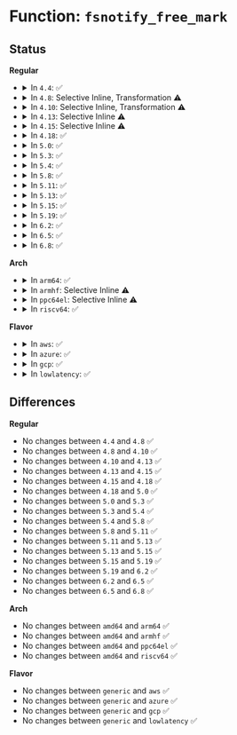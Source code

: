 # Function: <code>fsnotify_free_mark</code>

## Status
<b>Regular</b>
<ul>
<li>
<details>
<summary>In <code>4.4</code>: ✅</summary>

```c
void fsnotify_free_mark(struct fsnotify_mark *mark);
```

**Collision:** Unique Global

**Inline:** No

**Transformation:** False

**Instances:**

```
In fs/notify/mark.c (ffffffff81250500)
Location: fs/notify/mark.c:177
Inline: False
Direct callers:
  - fs/notify/mark.c:fsnotify_destroy_mark
  - fs/notify/mark.c:fsnotify_clear_marks_by_group_flags
  - fs/notify/dnotify/dnotify.c:dnotify_flush
  - fs/notify/dnotify/dnotify.c:fcntl_dirnotify
  - fs/notify/fanotify/fanotify_user.c:fanotify_remove_vfsmount_mark
  - fs/notify/fanotify/fanotify_user.c:fanotify_remove_inode_mark
```
**Symbols:**

```
ffffffff81250500-ffffffff812505b9: fsnotify_free_mark (STB_GLOBAL)
```
</details>
</li>
<li>
<details>
<summary>In <code>4.8</code>: Selective Inline, Transformation ⚠️</summary>

```c
void fsnotify_free_mark(struct fsnotify_mark *mark);
```

**Collision:** Unique Global

**Inline:** Selective

**Transformation:** True

**Instances:**

```
In fs/notify/mark.c (ffffffff812791f0)
Location: fs/notify/mark.c:218
Inline: True
Inline callers:
  - fs/notify/mark.c:fsnotify_clear_marks_by_group_flags
  - fs/notify/mark.c:fsnotify_destroy_mark
Direct callers:
  - fs/notify/mark.c:fsnotify_clear_marks_by_group_flags
  - fs/notify/mark.c:fsnotify_destroy_mark
  - fs/notify/dnotify/dnotify.c:fcntl_dirnotify
  - fs/notify/dnotify/dnotify.c:dnotify_flush
  - fs/notify/fanotify/fanotify_user.c:fanotify_remove_inode_mark
  - fs/notify/fanotify/fanotify_user.c:fanotify_remove_vfsmount_mark
```
**Symbols:**

```
ffffffff81278ab0-ffffffff81278ad8: fsnotify_free_mark.part.2 (STB_LOCAL)
ffffffff81278c50-ffffffff81278c6b: fsnotify_free_mark (STB_GLOBAL)
```
</details>
</li>
<li>
<details>
<summary>In <code>4.10</code>: Selective Inline, Transformation ⚠️</summary>

```c
void fsnotify_free_mark(struct fsnotify_mark *mark);
```

**Collision:** Unique Global

**Inline:** Selective

**Transformation:** True

**Instances:**

```
In fs/notify/mark.c (ffffffff8128ce1a)
Location: fs/notify/mark.c:218
Inline: True
Inline callers:
  - fs/notify/mark.c:fsnotify_clear_marks_by_group_flags
  - fs/notify/mark.c:fsnotify_destroy_mark
Direct callers:
  - fs/notify/mark.c:fsnotify_clear_marks_by_group_flags
  - fs/notify/mark.c:fsnotify_destroy_mark
  - fs/notify/dnotify/dnotify.c:fcntl_dirnotify
  - fs/notify/dnotify/dnotify.c:dnotify_flush
  - fs/notify/fanotify/fanotify_user.c:fanotify_remove_inode_mark
  - fs/notify/fanotify/fanotify_user.c:fanotify_remove_vfsmount_mark
```
**Symbols:**

```
ffffffff8128c6e0-ffffffff8128c708: fsnotify_free_mark.part.4 (STB_LOCAL)
ffffffff8128c880-ffffffff8128c89b: fsnotify_free_mark (STB_GLOBAL)
```
</details>
</li>
<li>
<details>
<summary>In <code>4.13</code>: Selective Inline ⚠️</summary>

```c
void fsnotify_free_mark(struct fsnotify_mark *mark);
```

**Collision:** Unique Global

**Inline:** Selective

**Transformation:** False

**Instances:**

```
In fs/notify/mark.c (ffffffff81299a00)
Location: fs/notify/mark.c:369
Inline: True
Direct callers:
  - fs/notify/mark.c:fsnotify_clear_marks_by_group
  - fs/notify/mark.c:fsnotify_destroy_mark
  - fs/notify/dnotify/dnotify.c:fcntl_dirnotify
  - fs/notify/dnotify/dnotify.c:dnotify_flush
  - fs/notify/fanotify/fanotify_user.c:fanotify_remove_inode_mark
  - fs/notify/fanotify/fanotify_user.c:fanotify_remove_vfsmount_mark
```
**Symbols:**

```
ffffffff81299a00-ffffffff81299a65: fsnotify_free_mark (STB_GLOBAL)
```
</details>
</li>
<li>
<details>
<summary>In <code>4.15</code>: Selective Inline ⚠️</summary>

```c
void fsnotify_free_mark(struct fsnotify_mark *mark);
```

**Collision:** Unique Global

**Inline:** Selective

**Transformation:** False

**Instances:**

```
In fs/notify/mark.c (ffffffff812bcdb0)
Location: fs/notify/mark.c:366
Inline: True
Direct callers:
  - fs/notify/mark.c:fsnotify_clear_marks_by_group
  - fs/notify/mark.c:fsnotify_destroy_mark
  - fs/notify/dnotify/dnotify.c:fcntl_dirnotify
  - fs/notify/dnotify/dnotify.c:dnotify_flush
  - fs/notify/fanotify/fanotify_user.c:fanotify_remove_inode_mark
  - fs/notify/fanotify/fanotify_user.c:fanotify_remove_vfsmount_mark
```
**Symbols:**

```
ffffffff812bcdb0-ffffffff812bce18: fsnotify_free_mark (STB_GLOBAL)
```
</details>
</li>
<li>
<details>
<summary>In <code>4.18</code>: ✅</summary>

```c
void fsnotify_free_mark(struct fsnotify_mark *mark);
```

**Collision:** Unique Global

**Inline:** No

**Transformation:** False

**Instances:**

```
In fs/notify/mark.c (ffffffff812e59d0)
Location: fs/notify/mark.c:373
Inline: False
Direct callers:
  - fs/notify/mark.c:fsnotify_clear_marks_by_group
  - fs/notify/mark.c:fsnotify_destroy_mark
  - fs/notify/dnotify/dnotify.c:fcntl_dirnotify
  - fs/notify/dnotify/dnotify.c:dnotify_flush
  - fs/notify/fanotify/fanotify_user.c:do_fanotify_mark
  - fs/notify/fanotify/fanotify_user.c:do_fanotify_mark
```
**Symbols:**

```
ffffffff812e59d0-ffffffff812e5a38: fsnotify_free_mark (STB_GLOBAL)
```
</details>
</li>
<li>
<details>
<summary>In <code>5.0</code>: ✅</summary>

```c
void fsnotify_free_mark(struct fsnotify_mark *mark);
```

**Collision:** Unique Global

**Inline:** No

**Transformation:** False

**Instances:**

```
In fs/notify/mark.c (ffffffff812fa5e0)
Location: fs/notify/mark.c:417
Inline: False
Direct callers:
  - kernel/audit_tree.c:tag_mount
  - kernel/audit_tree.c:prune_tree_chunks
  - fs/notify/mark.c:fsnotify_clear_marks_by_group
  - fs/notify/mark.c:fsnotify_destroy_mark
  - fs/notify/dnotify/dnotify.c:fcntl_dirnotify
  - fs/notify/dnotify/dnotify.c:dnotify_flush
  - fs/notify/fanotify/fanotify_user.c:fanotify_remove_mark
```
**Symbols:**

```
ffffffff812fa5e0-ffffffff812fa648: fsnotify_free_mark (STB_GLOBAL)
```
</details>
</li>
<li>
<details>
<summary>In <code>5.3</code>: ✅</summary>

```c
void fsnotify_free_mark(struct fsnotify_mark *mark);
```

**Collision:** Unique Global

**Inline:** No

**Transformation:** False

**Instances:**

```
In fs/notify/mark.c (ffffffff8131afd0)
Location: fs/notify/mark.c:404
Inline: False
Direct callers:
  - kernel/audit_tree.c:tag_mount
  - kernel/audit_tree.c:prune_tree_chunks
  - fs/notify/mark.c:fsnotify_clear_marks_by_group
  - fs/notify/mark.c:fsnotify_destroy_mark
  - fs/notify/dnotify/dnotify.c:fcntl_dirnotify
  - fs/notify/dnotify/dnotify.c:dnotify_flush
  - fs/notify/fanotify/fanotify_user.c:fanotify_remove_mark
```
**Symbols:**

```
ffffffff8131afd0-ffffffff8131b03e: fsnotify_free_mark (STB_GLOBAL)
```
</details>
</li>
<li>
<details>
<summary>In <code>5.4</code>: ✅</summary>

```c
void fsnotify_free_mark(struct fsnotify_mark *mark);
```

**Collision:** Unique Global

**Inline:** No

**Transformation:** False

**Instances:**

```
In fs/notify/mark.c (ffffffff8132dbc0)
Location: fs/notify/mark.c:404
Inline: False
Direct callers:
  - kernel/audit_tree.c:tag_mount
  - kernel/audit_tree.c:prune_tree_chunks
  - fs/notify/mark.c:fsnotify_clear_marks_by_group
  - fs/notify/mark.c:fsnotify_destroy_mark
  - fs/notify/dnotify/dnotify.c:fcntl_dirnotify
  - fs/notify/dnotify/dnotify.c:dnotify_flush
  - fs/notify/fanotify/fanotify_user.c:fanotify_remove_mark
```
**Symbols:**

```
ffffffff8132dbc0-ffffffff8132dc2e: fsnotify_free_mark (STB_GLOBAL)
```
</details>
</li>
<li>
<details>
<summary>In <code>5.8</code>: ✅</summary>

```c
void fsnotify_free_mark(struct fsnotify_mark *mark);
```

**Collision:** Unique Global

**Inline:** No

**Transformation:** False

**Instances:**

```
In fs/notify/mark.c (ffffffff81367cd0)
Location: fs/notify/mark.c:408
Inline: False
Direct callers:
  - kernel/audit_tree.c:create_chunk
  - kernel/audit_tree.c:untag_chunk
  - fs/notify/mark.c:fsnotify_destroy_marks
  - fs/notify/mark.c:fsnotify_clear_marks_by_group
  - fs/notify/dnotify/dnotify.c:fcntl_dirnotify
  - fs/notify/dnotify/dnotify.c:dnotify_flush
  - fs/notify/fanotify/fanotify_user.c:fanotify_remove_mark
```
**Symbols:**

```
ffffffff81367cd0-ffffffff81367d3e: fsnotify_free_mark (STB_GLOBAL)
```
</details>
</li>
<li>
<details>
<summary>In <code>5.11</code>: ✅</summary>

```c
void fsnotify_free_mark(struct fsnotify_mark *mark);
```

**Collision:** Unique Global

**Inline:** No

**Transformation:** False

**Instances:**

```
In fs/notify/mark.c (ffffffff81375040)
Location: fs/notify/mark.c:408
Inline: False
Direct callers:
  - kernel/audit_tree.c:create_chunk
  - kernel/audit_tree.c:untag_chunk
  - fs/notify/mark.c:fsnotify_destroy_marks
  - fs/notify/mark.c:fsnotify_clear_marks_by_group
  - fs/notify/dnotify/dnotify.c:fcntl_dirnotify
  - fs/notify/dnotify/dnotify.c:dnotify_flush
  - fs/notify/fanotify/fanotify_user.c:fanotify_remove_mark
```
**Symbols:**

```
ffffffff81375040-ffffffff813750ae: fsnotify_free_mark (STB_GLOBAL)
```
</details>
</li>
<li>
<details>
<summary>In <code>5.13</code>: ✅</summary>

```c
void fsnotify_free_mark(struct fsnotify_mark *mark);
```

**Collision:** Unique Global

**Inline:** No

**Transformation:** False

**Instances:**

```
In fs/notify/mark.c (ffffffff8137b9f0)
Location: fs/notify/mark.c:406
Inline: False
Direct callers:
  - kernel/audit_tree.c:prune_tree_chunks
  - kernel/audit_tree.c:create_chunk
  - fs/notify/mark.c:fsnotify_destroy_marks
  - fs/notify/mark.c:fsnotify_clear_marks_by_group
  - fs/notify/dnotify/dnotify.c:fcntl_dirnotify
  - fs/notify/dnotify/dnotify.c:dnotify_flush
  - fs/notify/fanotify/fanotify_user.c:fanotify_remove_mark
```
**Symbols:**

```
ffffffff8137b9f0-ffffffff8137ba5e: fsnotify_free_mark (STB_GLOBAL)
```
</details>
</li>
<li>
<details>
<summary>In <code>5.15</code>: ✅</summary>

```c
void fsnotify_free_mark(struct fsnotify_mark *mark);
```

**Collision:** Unique Global

**Inline:** No

**Transformation:** False

**Instances:**

```
In fs/notify/mark.c (ffffffff813c87f0)
Location: fs/notify/mark.c:430
Inline: False
Direct callers:
  - kernel/audit_tree.c:prune_tree_chunks
  - kernel/audit_tree.c:create_chunk
  - fs/notify/mark.c:fsnotify_destroy_marks
  - fs/notify/mark.c:fsnotify_clear_marks_by_group
  - fs/notify/dnotify/dnotify.c:fcntl_dirnotify
  - fs/notify/dnotify/dnotify.c:dnotify_flush
  - fs/notify/fanotify/fanotify_user.c:fanotify_remove_mark
```
**Symbols:**

```
ffffffff813c87f0-ffffffff813c885e: fsnotify_free_mark (STB_GLOBAL)
```
</details>
</li>
<li>
<details>
<summary>In <code>5.19</code>: ✅</summary>

```c
void fsnotify_free_mark(struct fsnotify_mark *mark);
```

**Collision:** Unique Global

**Inline:** No

**Transformation:** False

**Instances:**

```
In fs/notify/mark.c (ffffffff8144fe10)
Location: fs/notify/mark.c:471
Inline: False
Direct callers:
  - kernel/audit_tree.c:prune_tree_chunks
  - kernel/audit_tree.c:create_chunk
  - fs/notify/mark.c:fsnotify_destroy_marks
  - fs/notify/mark.c:fsnotify_clear_marks_by_group
  - fs/notify/dnotify/dnotify.c:fcntl_dirnotify
  - fs/notify/dnotify/dnotify.c:dnotify_flush
  - fs/notify/fanotify/fanotify_user.c:fanotify_remove_mark
```
**Symbols:**

```
ffffffff8144fe10-ffffffff8144fe88: fsnotify_free_mark (STB_GLOBAL)
```
</details>
</li>
<li>
<details>
<summary>In <code>6.2</code>: ✅</summary>

```c
void fsnotify_free_mark(struct fsnotify_mark *mark);
```

**Collision:** Unique Global

**Inline:** No

**Transformation:** False

**Instances:**

```
In fs/notify/mark.c (ffffffff814de770)
Location: fs/notify/mark.c:471
Inline: False
Direct callers:
  - kernel/audit_tree.c:prune_tree_chunks
  - kernel/audit_tree.c:create_chunk
  - fs/notify/mark.c:fsnotify_destroy_marks
  - fs/notify/mark.c:fsnotify_clear_marks_by_group
  - fs/notify/dnotify/dnotify.c:fcntl_dirnotify
  - fs/notify/dnotify/dnotify.c:dnotify_flush
  - fs/notify/fanotify/fanotify_user.c:fanotify_remove_mark
```
**Symbols:**

```
ffffffff814de770-ffffffff814de7e8: fsnotify_free_mark (STB_GLOBAL)
```
</details>
</li>
<li>
<details>
<summary>In <code>6.5</code>: ✅</summary>

```c
void fsnotify_free_mark(struct fsnotify_mark *mark);
```

**Collision:** Unique Global

**Inline:** No

**Transformation:** False

**Instances:**

```
In fs/notify/mark.c (ffffffff81514fa0)
Location: fs/notify/mark.c:471
Inline: False
Direct callers:
  - kernel/audit_tree.c:prune_tree_chunks
  - kernel/audit_tree.c:create_chunk
  - fs/notify/mark.c:fsnotify_destroy_marks
  - fs/notify/mark.c:fsnotify_clear_marks_by_group
  - fs/notify/dnotify/dnotify.c:fcntl_dirnotify
  - fs/notify/dnotify/dnotify.c:dnotify_flush
  - fs/notify/fanotify/fanotify_user.c:fanotify_remove_mark
```
**Symbols:**

```
ffffffff81514fa0-ffffffff81515018: fsnotify_free_mark (STB_GLOBAL)
```
</details>
</li>
<li>
<details>
<summary>In <code>6.8</code>: ✅</summary>

```c
void fsnotify_free_mark(struct fsnotify_mark *mark);
```

**Collision:** Unique Global

**Inline:** No

**Transformation:** False

**Instances:**

```
In fs/notify/mark.c (ffffffff81549380)
Location: fs/notify/mark.c:471
Inline: False
Direct callers:
  - kernel/audit_tree.c:prune_tree_chunks
  - kernel/audit_tree.c:create_chunk
  - fs/notify/mark.c:fsnotify_destroy_marks
  - fs/notify/mark.c:fsnotify_clear_marks_by_group
  - fs/notify/dnotify/dnotify.c:fcntl_dirnotify
  - fs/notify/dnotify/dnotify.c:dnotify_flush
  - fs/notify/fanotify/fanotify_user.c:fanotify_remove_mark
```
**Symbols:**

```
ffffffff81549380-ffffffff815493f8: fsnotify_free_mark (STB_GLOBAL)
```
</details>
</li>
</ul>
<b>Arch</b>
<ul>
<li>
<details>
<summary>In <code>arm64</code>: ✅</summary>

```c
void fsnotify_free_mark(struct fsnotify_mark *mark);
```

**Collision:** Unique Global

**Inline:** No

**Transformation:** False

**Instances:**

```
In fs/notify/mark.c (ffff8000103ea2c8)
Location: fs/notify/mark.c:404
Inline: False
Direct callers:
  - kernel/audit_tree.c:tag_mount
  - kernel/audit_tree.c:prune_tree_chunks
  - fs/notify/mark.c:fsnotify_clear_marks_by_group
  - fs/notify/mark.c:fsnotify_destroy_mark
  - fs/notify/dnotify/dnotify.c:fcntl_dirnotify
  - fs/notify/dnotify/dnotify.c:dnotify_flush
  - fs/notify/fanotify/fanotify_user.c:fanotify_remove_mark
```
**Symbols:**

```
ffff8000103ea2c8-ffff8000103ea38c: fsnotify_free_mark (STB_GLOBAL)
```
</details>
</li>
<li>
<details>
<summary>In <code>armhf</code>: Selective Inline ⚠️</summary>

```c
void fsnotify_free_mark(struct fsnotify_mark *mark);
```

**Collision:** Unique Global

**Inline:** Selective

**Transformation:** False

**Instances:**

```
In fs/notify/mark.c (c05c17b4)
Location: fs/notify/mark.c:404
Inline: True
Direct callers:
  - kernel/audit_tree.c:tag_mount
  - kernel/audit_tree.c:prune_tree_chunks
  - fs/notify/mark.c:fsnotify_clear_marks_by_group
  - fs/notify/mark.c:fsnotify_destroy_mark
  - fs/notify/dnotify/dnotify.c:fcntl_dirnotify
  - fs/notify/dnotify/dnotify.c:dnotify_flush
  - fs/notify/fanotify/fanotify_user.c:fanotify_remove_mark
```
**Symbols:**

```
c05c17b4-c05c1840: fsnotify_free_mark (STB_GLOBAL)
```
</details>
</li>
<li>
<details>
<summary>In <code>ppc64el</code>: Selective Inline ⚠️</summary>

```c
void fsnotify_free_mark(struct fsnotify_mark *mark);
```

**Collision:** Unique Global

**Inline:** Selective

**Transformation:** False

**Instances:**

```
In fs/notify/mark.c (c0000000004f13c0)
Location: fs/notify/mark.c:404
Inline: True
Direct callers:
  - kernel/audit_tree.c:tag_mount
  - kernel/audit_tree.c:prune_tree_chunks
  - fs/notify/mark.c:fsnotify_clear_marks_by_group
  - fs/notify/mark.c:fsnotify_destroy_mark
  - fs/notify/dnotify/dnotify.c:fcntl_dirnotify
  - fs/notify/dnotify/dnotify.c:dnotify_flush
  - fs/notify/fanotify/fanotify_user.c:fanotify_remove_mark
```
**Symbols:**

```
c0000000004f13c0-c0000000004f14dc: fsnotify_free_mark (STB_GLOBAL)
```
</details>
</li>
<li>
<details>
<summary>In <code>riscv64</code>: ✅</summary>

```c
void fsnotify_free_mark(struct fsnotify_mark *mark);
```

**Collision:** Unique Global

**Inline:** No

**Transformation:** False

**Instances:**

```
In fs/notify/mark.c (ffffffe00029eb46)
Location: fs/notify/mark.c:404
Inline: False
Direct callers:
  - kernel/audit_tree.c:tag_mount
  - kernel/audit_tree.c:prune_tree_chunks
  - fs/notify/mark.c:fsnotify_clear_marks_by_group
  - fs/notify/mark.c:fsnotify_destroy_mark
  - fs/notify/dnotify/dnotify.c:fcntl_dirnotify
  - fs/notify/dnotify/dnotify.c:dnotify_flush
  - fs/notify/fanotify/fanotify_user.c:fanotify_remove_mark
```
**Symbols:**

```
ffffffe00029eb46-ffffffe00029ec20: fsnotify_free_mark (STB_GLOBAL)
```
</details>
</li>
</ul>
<b>Flavor</b>
<ul>
<li>
<details>
<summary>In <code>aws</code>: ✅</summary>

```c
void fsnotify_free_mark(struct fsnotify_mark *mark);
```

**Collision:** Unique Global

**Inline:** No

**Transformation:** False

**Instances:**

```
In fs/notify/mark.c (ffffffff813261a0)
Location: fs/notify/mark.c:404
Inline: False
Direct callers:
  - kernel/audit_tree.c:tag_mount
  - kernel/audit_tree.c:prune_tree_chunks
  - fs/notify/mark.c:fsnotify_clear_marks_by_group
  - fs/notify/mark.c:fsnotify_destroy_mark
  - fs/notify/dnotify/dnotify.c:fcntl_dirnotify
  - fs/notify/dnotify/dnotify.c:dnotify_flush
  - fs/notify/fanotify/fanotify_user.c:fanotify_remove_mark
```
**Symbols:**

```
ffffffff813261a0-ffffffff8132620e: fsnotify_free_mark (STB_GLOBAL)
```
</details>
</li>
<li>
<details>
<summary>In <code>azure</code>: ✅</summary>

```c
void fsnotify_free_mark(struct fsnotify_mark *mark);
```

**Collision:** Unique Global

**Inline:** No

**Transformation:** False

**Instances:**

```
In fs/notify/mark.c (ffffffff81316d40)
Location: fs/notify/mark.c:404
Inline: False
Direct callers:
  - kernel/audit_tree.c:tag_mount
  - kernel/audit_tree.c:prune_tree_chunks
  - fs/notify/mark.c:fsnotify_clear_marks_by_group
  - fs/notify/mark.c:fsnotify_destroy_mark
  - fs/notify/dnotify/dnotify.c:fcntl_dirnotify
  - fs/notify/dnotify/dnotify.c:dnotify_flush
  - fs/notify/fanotify/fanotify_user.c:fanotify_remove_mark
```
**Symbols:**

```
ffffffff81316d40-ffffffff81316dae: fsnotify_free_mark (STB_GLOBAL)
```
</details>
</li>
<li>
<details>
<summary>In <code>gcp</code>: ✅</summary>

```c
void fsnotify_free_mark(struct fsnotify_mark *mark);
```

**Collision:** Unique Global

**Inline:** No

**Transformation:** False

**Instances:**

```
In fs/notify/mark.c (ffffffff81323c70)
Location: fs/notify/mark.c:404
Inline: False
Direct callers:
  - kernel/audit_tree.c:tag_mount
  - kernel/audit_tree.c:prune_tree_chunks
  - fs/notify/mark.c:fsnotify_clear_marks_by_group
  - fs/notify/mark.c:fsnotify_destroy_mark
  - fs/notify/dnotify/dnotify.c:fcntl_dirnotify
  - fs/notify/dnotify/dnotify.c:dnotify_flush
  - fs/notify/fanotify/fanotify_user.c:fanotify_remove_mark
```
**Symbols:**

```
ffffffff81323c70-ffffffff81323cde: fsnotify_free_mark (STB_GLOBAL)
```
</details>
</li>
<li>
<details>
<summary>In <code>lowlatency</code>: ✅</summary>

```c
void fsnotify_free_mark(struct fsnotify_mark *mark);
```

**Collision:** Unique Global

**Inline:** No

**Transformation:** False

**Instances:**

```
In fs/notify/mark.c (ffffffff813359a0)
Location: fs/notify/mark.c:404
Inline: False
Direct callers:
  - kernel/audit_tree.c:tag_mount
  - kernel/audit_tree.c:prune_tree_chunks
  - fs/notify/mark.c:fsnotify_clear_marks_by_group
  - fs/notify/mark.c:fsnotify_destroy_mark
  - fs/notify/dnotify/dnotify.c:fcntl_dirnotify
  - fs/notify/dnotify/dnotify.c:dnotify_flush
  - fs/notify/fanotify/fanotify_user.c:fanotify_remove_mark
```
**Symbols:**

```
ffffffff813359a0-ffffffff81335a0a: fsnotify_free_mark (STB_GLOBAL)
```
</details>
</li>
</ul>

## Differences
<b>Regular</b>
<ul>
<li>
No changes between <code>4.4</code> and <code>4.8</code> ✅
</li>
<li>
No changes between <code>4.8</code> and <code>4.10</code> ✅
</li>
<li>
No changes between <code>4.10</code> and <code>4.13</code> ✅
</li>
<li>
No changes between <code>4.13</code> and <code>4.15</code> ✅
</li>
<li>
No changes between <code>4.15</code> and <code>4.18</code> ✅
</li>
<li>
No changes between <code>4.18</code> and <code>5.0</code> ✅
</li>
<li>
No changes between <code>5.0</code> and <code>5.3</code> ✅
</li>
<li>
No changes between <code>5.3</code> and <code>5.4</code> ✅
</li>
<li>
No changes between <code>5.4</code> and <code>5.8</code> ✅
</li>
<li>
No changes between <code>5.8</code> and <code>5.11</code> ✅
</li>
<li>
No changes between <code>5.11</code> and <code>5.13</code> ✅
</li>
<li>
No changes between <code>5.13</code> and <code>5.15</code> ✅
</li>
<li>
No changes between <code>5.15</code> and <code>5.19</code> ✅
</li>
<li>
No changes between <code>5.19</code> and <code>6.2</code> ✅
</li>
<li>
No changes between <code>6.2</code> and <code>6.5</code> ✅
</li>
<li>
No changes between <code>6.5</code> and <code>6.8</code> ✅
</li>
</ul>
<b>Arch</b>
<ul>
<li>
No changes between <code>amd64</code> and <code>arm64</code> ✅
</li>
<li>
No changes between <code>amd64</code> and <code>armhf</code> ✅
</li>
<li>
No changes between <code>amd64</code> and <code>ppc64el</code> ✅
</li>
<li>
No changes between <code>amd64</code> and <code>riscv64</code> ✅
</li>
</ul>
<b>Flavor</b>
<ul>
<li>
No changes between <code>generic</code> and <code>aws</code> ✅
</li>
<li>
No changes between <code>generic</code> and <code>azure</code> ✅
</li>
<li>
No changes between <code>generic</code> and <code>gcp</code> ✅
</li>
<li>
No changes between <code>generic</code> and <code>lowlatency</code> ✅
</li>
</ul>
